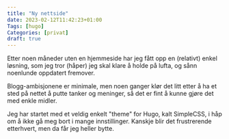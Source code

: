 ```yaml
---
title: "Ny nettside"
date: 2023-02-12T11:42:23+01:00
Tags: [hugo]
Categories: [privat]
draft: true
---
```

Etter noen måneder uten en hjemmeside har jeg fått opp en (relativt) enkel løsning, som jeg tror (håper) jeg skal klare å holde på lufta, og sånn noenlunde oppdatert fremover.

Blogg-ambisjonene er minimale, men noen ganger klør det litt etter å ha et sted på nettet å putte tanker og meninger, så det er fint å kunne gjøre det med enkle midler.

Jeg har startet med et veldig enkelt "theme" for Hugo, kalt SimpleCSS, i håp om å ikke gå meg bort i mange innstillinger. Kanskje blir det frustrerende etterhvert, men da får jeg heller bytte.
